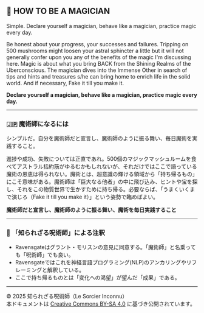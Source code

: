 ## 🧛 HOW TO BE A MAGICIAN

Simple. Declare yourself a magician, behave like a magician, practice magic every day.  

Be honest about your progress, your successes and failures. Tripping on 500 mushrooms might loosen your astral sphincter a little but it will not generally confer upon you any of the benefits of the magic I'm discussing here. Magic is about what you bring BACK from the Shining Realms of the Uberconscious. The magician dives into the Immense Other in search of tips and hints and treasures s/he can bring home to enrich life in the solid world. And if necessary, Fake it till you make it.  

**Declare yourself a magician, behave like a magician, practice magic every day.**

---

### 🇯🇵 魔術師になるには

シンプルだ。自分を魔術師だと宣言し、魔術師のように振る舞い、毎日魔術を実践すること。  

進捗や成功、失敗については正直であれ。500個のマジックマッシュルームを食べてアストラル括約筋がゆるむかもしれないが、それだけではここで語っている魔術の恩恵は得られない。魔術とは、超意識の輝ける領域から「持ち帰るもの」にこそ意味がある。魔術師は「巨大なる他者」の中に飛び込み、ヒントや宝を探し、それをこの物質世界で生かすために持ち帰る。必要ならば、「うまくいくまで演じろ（Fake it till you make it）」という姿勢で臨めばよい。  

**魔術師だと宣言し、魔術師のように振る舞い、魔術を毎日実践すること**

---

### 🐌 「知られざる呪術師」による注釈

- Ravensgateはグラント・モリスンの意見に同意する。「魔術師」と名乗っても「呪術師」でも良い。
- Ravensgateではこれを神経言語プログラミング(NLP)のアンカリングやリフレーミングと解釈している。
- ここで持ち帰るものとは「変化への渇望」が望んだ「成果」である。

---

© 2025 知られざる呪術師（Le Sorcier Inconnu）  
本ドキュメントは [Creative Commons BY-SA 4.0](https://creativecommons.org/licenses/by-sa/4.0/deed.ja) に基づき公開されています。
